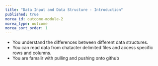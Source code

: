```yaml
---
title: "Data Input and Data Structure - Introduction"
published: true
morea_id: outcome-module-2
morea_type: outcome
morea_sort_order: 1
---
```


  * You understand the differences between different data structures.
  * You can read data from chatacter delimited files and access	specific rows and columns.
  * You are famalir with pulling and pushing onto github

